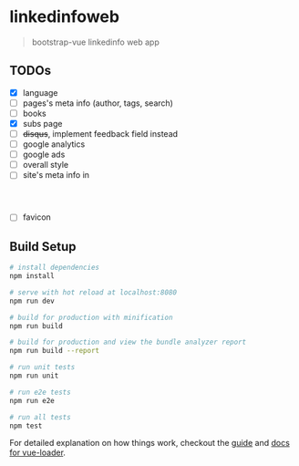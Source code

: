 # linkedinfoweb

> bootstrap-vue linkedinfo web app

## TODOs
- [x] language
- [ ] pages's meta info (author, tags, search)
- [ ] books
- [x] subs page
- [ ] ~~disqus~~, implement feedback field instead 
- [ ] google analytics
- [ ] google ads
- [ ] overall style
- [ ] site's meta info in <header>
- [ ] favicon

## Build Setup

``` bash
# install dependencies
npm install

# serve with hot reload at localhost:8080
npm run dev

# build for production with minification
npm run build

# build for production and view the bundle analyzer report
npm run build --report

# run unit tests
npm run unit

# run e2e tests
npm run e2e

# run all tests
npm test
```

For detailed explanation on how things work, checkout the [guide](http://vuejs-templates.github.io/webpack/) and [docs for vue-loader](http://vuejs.github.io/vue-loader).
